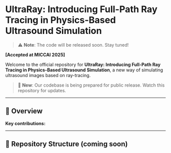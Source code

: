 # UltraRay: Introducing Full-Path Ray Tracing in Physics-Based Ultrasound Simulation

> ⚠️ **Note**: The code will be released soon. Stay tuned!

**[Accepted at MICCAI 2025]**

Welcome to the official repository for **UltraRay: Introducing Full-Path Ray Tracing in Physics-Based Ultrasound Simulation**, a new way of simulating ultrasound images based on ray-tracing.

> 🚨 **New**: Our codebase is being prepared for public release. Watch this repository for updates.

---

## 🧠 Overview

**Key contributions:**

---

## 📂 Repository Structure (coming soon)
